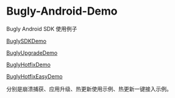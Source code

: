 # Bugly-Android-Demo
Bugly Android SDK 使用例子

[BuglySDKDemo](https://github.com/BuglyDevTeam/Bugly-Android-Demo/tree/master/BuglySDKDemo)

[BuglyUpgradeDemo](https://github.com/BuglyDevTeam/Bugly-Android-Demo/tree/master/BuglyUpgradeDemo)

[BuglyHotfixDemo](https://github.com/BuglyDevTeam/Bugly-Android-Demo/tree/master/BuglyHotfixDemo)

[BuglyHotfixEasyDemo](https://github.com/BuglyDevTeam/Bugly-Android-Demo/tree/master/BuglyHotfixEasyDemo)

分别是崩溃捕获、应用升级、热更新使用示例、热更新一键接入示例。
